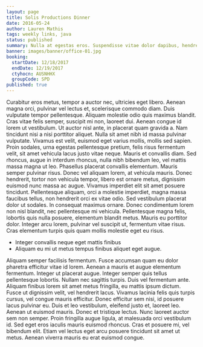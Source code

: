 ```yaml
---
layout: page
title: Solis Productions Dinner
date: 2016-05-24
author: Lauren Mathis
tags: weekly links, java
status: published
summary: Nulla at egestas eros. Suspendisse vitae dolor dapibus, hendrerit.
banner: images/banner/office-01.jpg
booking:
  startDate: 12/18/2017
  endDate: 12/19/2017
  ctyhocn: AUSNHHX
  groupCode: SPD
published: true
---
```

Curabitur eros metus, tempor a auctor nec, ultricies eget libero. Aenean magna orci, pulvinar vel lectus et, scelerisque commodo diam. Duis vulputate tempor pellentesque. Aliquam molestie odio quis maximus blandit. Cras vitae felis semper, suscipit mi non, laoreet dui. Aenean congue id lorem ut vestibulum. Ut auctor nisl ante, in placerat quam gravida a. Nam tincidunt nisi a nisi porttitor aliquet. Nulla sit amet nibh id massa pulvinar vulputate. Vivamus est velit, euismod eget varius mollis, mollis sed sapien. Proin sodales, urna egestas pellentesque pretium, felis risus fermentum velit, sit amet vehicula lacus justo vitae neque. Mauris et convallis diam. Sed rhoncus, augue in interdum rhoncus, nulla nibh bibendum leo, vel mattis massa magna ut leo. Phasellus placerat convallis elementum. Mauris semper pulvinar risus.
Donec vel aliquam lorem, at vehicula mauris. Donec hendrerit, tortor non vehicula tempor, libero est ornare metus, dignissim euismod nunc massa ac augue. Vivamus imperdiet elit sit amet posuere tincidunt. Pellentesque aliquam, orci a molestie imperdiet, magna massa faucibus tellus, non hendrerit orci ex vitae odio. Sed vestibulum placerat dolor ut sodales. In consequat maximus ornare. Donec condimentum lorem non nisl blandit, nec pellentesque mi vehicula. Pellentesque magna felis, lobortis quis nulla posuere, elementum blandit metus. Mauris eu porttitor dolor. Integer arcu lorem, pulvinar vel suscipit ut, fermentum vitae risus. Cras elementum turpis quis quam mollis molestie eget eu risus.

* Integer convallis neque eget mattis finibus
* Aliquam eu mi ut metus tempus finibus aliquet eget augue.

Aliquam semper facilisis fermentum. Fusce accumsan quam eu dolor pharetra efficitur vitae id lorem. Aenean a mauris et augue elementum fermentum. Integer ut placerat augue. Integer semper quis tellus pellentesque lobortis. Nullam nec sagittis turpis. Duis vel fermentum ante. Aliquam finibus lorem sit amet metus fringilla, eu mattis ipsum dictum. Fusce ut dignissim velit, vel hendrerit lacus. Vivamus lacinia felis quis turpis cursus, vel congue mauris efficitur. Donec efficitur sem nisi, id posuere lacus pulvinar eu. Duis et leo vestibulum, eleifend justo et, laoreet leo. Aenean ut euismod mauris.
Donec et tristique lectus. Nunc laoreet auctor sem non semper. Proin fringilla augue ligula, at malesuada orci vestibulum id. Sed eget eros iaculis mauris euismod rhoncus. Cras et posuere mi, vel bibendum elit. Etiam vel lectus eget arcu posuere tincidunt sit amet ut metus. Aenean viverra mauris eu erat euismod congue.
